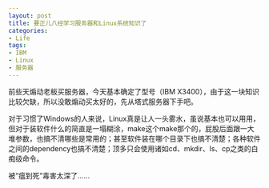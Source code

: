 ```yaml
---
layout: post
title: 要正儿八经学习服务器和Linux系统知识了
categories:
- Life
tags:
- IBM
- Linux
- 服务器
---
```


前些天煽动老板买服务器，今天基本确定了型号（IBM X3400），由于这一块知识比较欠缺，所以没敢煽动买太好的，先从塔式服务器下手吧。

对于习惯了Windows的人来说，Linux真是让人一头雾水，虽说基本也可以用用，但对于装软件什么的简直是一塌糊涂，make这个make那个的，屁股后面跟一大堆参数，也搞不清哪些是常用的；甚至软件装在哪个目录下也搞不清楚；各种软件之间的dependency也搞不清楚；顶多只会使用诸如cd、mkdir、ls、cp之类的白痴级命令。

被“瘟到死”毒害太深了……

